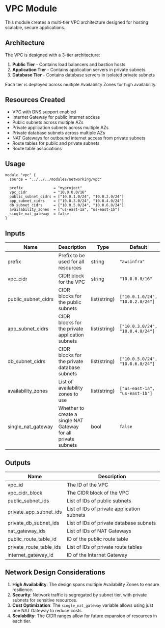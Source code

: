 # VPC Module

This module creates a multi-tier VPC architecture designed for hosting scalable, secure applications.

## Architecture

The VPC is designed with a 3-tier architecture:

1. **Public Tier** - Contains load balancers and bastion hosts
2. **Application Tier** - Contains application servers in private subnets
3. **Database Tier** - Contains database servers in isolated private subnets

Each tier is deployed across multiple Availability Zones for high availability.

## Resources Created

- VPC with DNS support enabled
- Internet Gateway for public internet access
- Public subnets across multiple AZs
- Private application subnets across multiple AZs
- Private database subnets across multiple AZs
- NAT Gateways for outbound internet access from private subnets
- Route tables for public and private subnets
- Route table associations

## Usage

```hcl
module "vpc" {
  source = "../../../modules/networking/vpc"
  
  prefix              = "myproject"
  vpc_cidr            = "10.0.0.0/16"
  public_subnet_cidrs = ["10.0.1.0/24", "10.0.2.0/24"]
  app_subnet_cidrs    = ["10.0.3.0/24", "10.0.4.0/24"]
  db_subnet_cidrs     = ["10.0.5.0/24", "10.0.6.0/24"]
  availability_zones  = ["us-east-1a", "us-east-1b"]
  single_nat_gateway  = false
}
```

## Inputs

| Name | Description | Type | Default | Required |
|------|-------------|------|---------|----------|
| prefix | Prefix to be used for all resources | string | `"awsinfra"` | no |
| vpc_cidr | CIDR block for the VPC | string | `"10.0.0.0/16"` | no |
| public_subnet_cidrs | CIDR blocks for the public subnets | list(string) | `["10.0.1.0/24", "10.0.2.0/24"]` | no |
| app_subnet_cidrs | CIDR blocks for the private application subnets | list(string) | `["10.0.3.0/24", "10.0.4.0/24"]` | no |
| db_subnet_cidrs | CIDR blocks for the private database subnets | list(string) | `["10.0.5.0/24", "10.0.6.0/24"]` | no |
| availability_zones | List of availability zones to use | list(string) | `["us-east-1a", "us-east-1b"]` | no |
| single_nat_gateway | Whether to create a single NAT Gateway for all private subnets | bool | `false` | no |

## Outputs

| Name | Description |
|------|-------------|
| vpc_id | The ID of the VPC |
| vpc_cidr_block | The CIDR block of the VPC |
| public_subnet_ids | List of IDs of public subnets |
| private_app_subnet_ids | List of IDs of private application subnets |
| private_db_subnet_ids | List of IDs of private database subnets |
| nat_gateway_ids | List of IDs of NAT Gateways |
| public_route_table_id | ID of the public route table |
| private_route_table_ids | List of IDs of private route tables |
| internet_gateway_id | ID of the Internet Gateway |

## Network Design Considerations

1. **High Availability**: The design spans multiple Availability Zones to ensure resilience.
2. **Security**: Network traffic is segregated by subnet tier, with private subnets for sensitive resources.
3. **Cost Optimization**: The `single_nat_gateway` variable allows using just one NAT Gateway to reduce costs.
4. **Scalability**: The CIDR ranges allow for future expansion of resources in each tier.